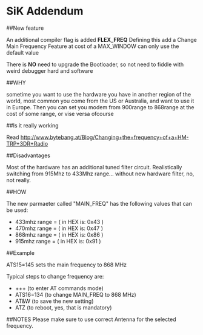 SiK Addendum
=====
##New feature

An additional compiler flag is added **FLEX_FREQ** Defining this add a Change Main Frequency Feature at cost of a MAX_WINDOW can only use the default value

There is **NO** need to upgrade the Bootloader, so not need to fiddle with weird debugger hard and software

##WHY

sometime you want to use the hardware you have in another region of the world, most common you come from the US or Australia, and want to use it in Europe.
Then you can set you modem from 900range to 868range at the cost of some range, or vise versa ofcourse

##Is it really working

Read http://www.bytebang.at/Blog/Changing+the+frequency+of+a+HM-TRP+3DR+Radio

##Disadvantages

Most of the hardware has an additional tuned filter circuit. Realistically switching from  915Mhz to 433Mhz range... without new hardware filter, no, not really.

##HOW

The new parmaeter called "MAIN_FREQ" has the  following values that can be used:

 - 433mhz range	=       ( in HEX is: 0x43 )
 - 470mhz range	=       ( in HEX is: 0x47 )
 - 868mhz range	=       ( in HEX is: 0x86 )
 - 915mhz range	=       ( in HEX is: 0x91 )
 
##Example 

 ATS15=145 sets the main frequency to 868 MHz
				
Typical steps to change frequency are:

 - +++          (to enter AT commands mode)
 - ATS16=134    (to change MAIN_FREQ to 868 MHz)
 - AT&W	        (to save the new setting)
 - ATZ			(to reboot, yes, that is mandatory)
 
##NOTES
Please make sure to use correct Antenna for the selected frequency.
 



